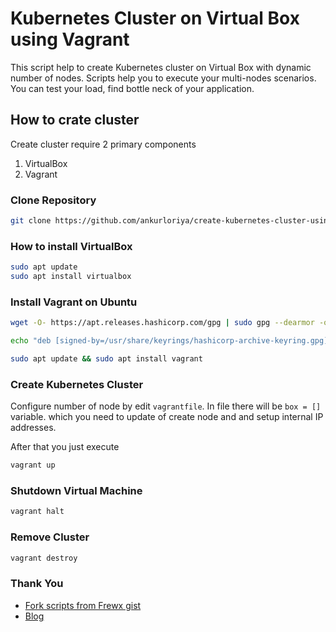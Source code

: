 # Kubernetes Cluster on Virtual Box using Vagrant

This script help to create Kubernetes cluster on Virtual Box with dynamic number of nodes.
Scripts help you to execute your multi-nodes scenarios. You can test your load, find bottle neck of your application.

## How to crate cluster
Create cluster require 2 primary components
1. VirtualBox
2. Vagrant

### Clone Repository
```bash
git clone https://github.com/ankurloriya/create-kubernetes-cluster-using-vagrant.git && cd create-kubernetes-cluster-using-vagrant
```

### How to install VirtualBox
```bash
sudo apt update
sudo apt install virtualbox
```

### Install Vagrant on Ubuntu
```bash
wget -O- https://apt.releases.hashicorp.com/gpg | sudo gpg --dearmor -o /usr/share/keyrings/hashicorp-archive-keyring.gpg

echo "deb [signed-by=/usr/share/keyrings/hashicorp-archive-keyring.gpg] https://apt.releases.hashicorp.com $(lsb_release -cs) main" | sudo tee /etc/apt/sources.list.d/hashicorp.list

sudo apt update && sudo apt install vagrant
```

### Create Kubernetes Cluster
Configure number of node by edit `vagrantfile`. In file there will be `box = []` variable. which you need to update of create node and and setup internal IP addresses.

After that you just execute
```bash
vagrant up
```

### Shutdown Virtual Machine
```bash
vagrant halt
```

### Remove Cluster
```bash
vagrant destroy
```


### Thank You
- [Fork scripts from Frewx gist](https://gist.github.com/Frewx)
- [Blog](https://ugurakgul.medium.com/creating-a-local-kubernetes-cluster-with-vagrant-ba591ab70ee2)